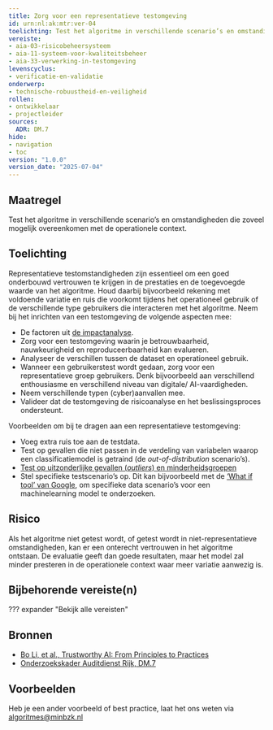 ```yaml
---
title: Zorg voor een representatieve testomgeving
id: urn:nl:ak:mtr:ver-04
toelichting: Test het algoritme in verschillende scenario’s en omstandigheden die zoveel mogelijk overeenkomen met de operationele context.
vereiste:
- aia-03-risicobeheersysteem
- aia-11-systeem-voor-kwaliteitsbeheer
- aia-33-verwerking-in-testomgeving
levenscyclus:
- verificatie-en-validatie
onderwerp:
- technische-robuustheid-en-veiligheid
rollen:
- ontwikkelaar
- projectleider
sources:
  ADR: DM.7
hide:
- navigation
- toc
version: "1.0.0"
version_date: "2025-07-04"
---
```


<!-- tags -->

## Maatregel
Test het algoritme in verschillende scenario’s en omstandigheden die zoveel mogelijk overeenkomen met de operationele context.

## Toelichting
Representatieve testomstandigheden zijn essentieel om een goed onderbouwd vertrouwen te krijgen in de prestaties en de toegevoegde waarde van het algoritme.
Houd daarbij bijvoorbeeld rekening met voldoende variatie en ruis die voorkomt tijdens het operationeel gebruik of de verschillende type gebruikers die interacteren met het algoritme.
Neem bij het inrichten van een testomgeving de volgende aspecten mee:

- De factoren uit [de impactanalyse](2-owp-06-impactanalyse.md).
- Zorg voor een testomgeving waarin je betrouwbaarheid, nauwkeurigheid en reproduceerbaarheid kan evalueren.
- Analyseer de verschillen tussen de dataset en operationeel gebruik.
- Wanneer een gebruikerstest wordt gedaan, zorg voor een representatieve groep gebruikers. Denk bijvoorbeeld aan verschillend enthousiasme en verschillend niveau van digitale/ AI-vaardigheden.
- Neem verschillende typen (cyber)aanvallen mee.
- Valideer dat de testomgeving de risicoanalyse en het beslissingsproces ondersteunt.

Voorbeelden om bij te dragen aan een representatieve testomgeving:

- Voeg extra ruis toe aan de testdata.
- Test op gevallen die niet passen in de verdeling van variabelen waarop een classificatiemodel is getraind (de *out-of-distribution* scenario’s).
- [Test op uitzonderlijke gevallen (*outliers*) en minderheidsgroepen](5-ver-03-biasanalyse.md)
- Stel specifieke testscenario’s op. Dit kan bijvoorbeeld met de [‘What if tool’ van Google](https://ieeexplore.ieee.org/abstract/document/8807255), om specifieke data scenario’s voor een machinelearning model te onderzoeken.

## Risico
Als het algoritme niet getest wordt, of getest wordt in niet-representatieve omstandigheden, kan er een onterecht vertrouwen in het algoritme ontstaan.
De evaluatie geeft dan goede resultaten, maar het model zal minder presteren in de operationele context waar meer variatie aanwezig is.

## Bijbehorende vereiste(n)

??? expander "Bekijk alle vereisten"
    <!-- list_vereisten_on_maatregelen_page -->

## Bronnen
- [Bo Li, et al., Trustworthy AI: From Principles to Practices](https://arxiv.org/abs/2110.01167)
- [Onderzoekskader Auditdienst Rijk, DM.7](https://www.rijksoverheid.nl/documenten/rapporten/2023/07/11/onderzoekskader-algoritmes-adr-2023)

## Voorbeelden
Heb je een ander voorbeeld of best practice, laat het ons weten via [algoritmes@minbzk.nl](mailto:algoritmes@minbzk.nl)
